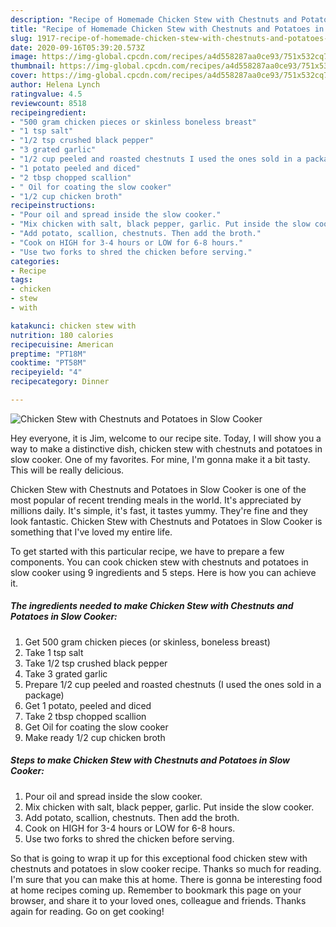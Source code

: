 ```yaml
---
description: "Recipe of Homemade Chicken Stew with Chestnuts and Potatoes in Slow Cooker"
title: "Recipe of Homemade Chicken Stew with Chestnuts and Potatoes in Slow Cooker"
slug: 1917-recipe-of-homemade-chicken-stew-with-chestnuts-and-potatoes-in-slow-cooker
date: 2020-09-16T05:39:20.573Z
image: https://img-global.cpcdn.com/recipes/a4d558287aa0ce93/751x532cq70/chicken-stew-with-chestnuts-and-potatoes-in-slow-cooker-recipe-main-photo.jpg
thumbnail: https://img-global.cpcdn.com/recipes/a4d558287aa0ce93/751x532cq70/chicken-stew-with-chestnuts-and-potatoes-in-slow-cooker-recipe-main-photo.jpg
cover: https://img-global.cpcdn.com/recipes/a4d558287aa0ce93/751x532cq70/chicken-stew-with-chestnuts-and-potatoes-in-slow-cooker-recipe-main-photo.jpg
author: Helena Lynch
ratingvalue: 4.5
reviewcount: 8518
recipeingredient:
- "500 gram chicken pieces or skinless boneless breast"
- "1 tsp salt"
- "1/2 tsp crushed black pepper"
- "3 grated garlic"
- "1/2 cup peeled and roasted chestnuts I used the ones sold in a package"
- "1 potato peeled and diced"
- "2 tbsp chopped scallion"
- " Oil for coating the slow cooker"
- "1/2 cup chicken broth"
recipeinstructions:
- "Pour oil and spread inside the slow cooker."
- "Mix chicken with salt, black pepper, garlic. Put inside the slow cooker."
- "Add potato, scallion, chestnuts. Then add the broth."
- "Cook on HIGH for 3-4 hours or LOW for 6-8 hours."
- "Use two forks to shred the chicken before serving."
categories:
- Recipe
tags:
- chicken
- stew
- with

katakunci: chicken stew with 
nutrition: 180 calories
recipecuisine: American
preptime: "PT18M"
cooktime: "PT58M"
recipeyield: "4"
recipecategory: Dinner

---
```



![Chicken Stew with Chestnuts and Potatoes in Slow Cooker](https://img-global.cpcdn.com/recipes/a4d558287aa0ce93/751x532cq70/chicken-stew-with-chestnuts-and-potatoes-in-slow-cooker-recipe-main-photo.jpg)

Hey everyone, it is Jim, welcome to our recipe site. Today, I will show you a way to make a distinctive dish, chicken stew with chestnuts and potatoes in slow cooker. One of my favorites. For mine, I'm gonna make it a bit tasty. This will be really delicious.

Chicken Stew with Chestnuts and Potatoes in Slow Cooker is one of the most popular of recent trending meals in the world. It's appreciated by millions daily. It's simple, it's fast, it tastes yummy. They're fine and they look fantastic. Chicken Stew with Chestnuts and Potatoes in Slow Cooker is something that I've loved my entire life.




To get started with this particular recipe, we have to prepare a few components. You can cook chicken stew with chestnuts and potatoes in slow cooker using 9 ingredients and 5 steps. Here is how you can achieve it.

<!--inarticleads1-->

##### The ingredients needed to make Chicken Stew with Chestnuts and Potatoes in Slow Cooker:

1. Get 500 gram chicken pieces (or skinless, boneless breast)
1. Take 1 tsp salt
1. Take 1/2 tsp crushed black pepper
1. Take 3 grated garlic
1. Prepare 1/2 cup peeled and roasted chestnuts (I used the ones sold in a package)
1. Get 1 potato, peeled and diced
1. Take 2 tbsp chopped scallion
1. Get  Oil for coating the slow cooker
1. Make ready 1/2 cup chicken broth




<!--inarticleads2-->

##### Steps to make Chicken Stew with Chestnuts and Potatoes in Slow Cooker:

1. Pour oil and spread inside the slow cooker.
1. Mix chicken with salt, black pepper, garlic. Put inside the slow cooker.
1. Add potato, scallion, chestnuts. Then add the broth.
1. Cook on HIGH for 3-4 hours or LOW for 6-8 hours.
1. Use two forks to shred the chicken before serving.




So that is going to wrap it up for this exceptional food chicken stew with chestnuts and potatoes in slow cooker recipe. Thanks so much for reading. I'm sure that you can make this at home. There is gonna be interesting food at home recipes coming up. Remember to bookmark this page on your browser, and share it to your loved ones, colleague and friends. Thanks again for reading. Go on get cooking!

